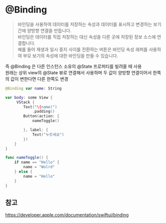 # @Binding

> 바인딩을 사용하여 데이터를 저장하는 속성과 데이터를 표시하고 변경하는 보기 간에 양방향 연결을 만듭니다.
> <br/>
> 바인딩은 데이터를 직접 저장하는 대신 속성을 다른 곳에 저장된 정보 소스에 연결합니다.
> <br/>
> 예를 들어 재생과 일시 중지 사이를 전환하는 버튼은 바인딩 속성 래퍼를 사용하여 부모 보기의 속성에 대한 바인딩을 만들 수 있습니다.
> <br/>

즉 @Binding 은 다른 인스턴스 소유의 @State 프로퍼티를 빌려올 때 사용
<br/>
원래는 상위 view의 @State 뷰로 연결해서 사용하며 두 값이 양방향 연결이어서 한쪽의 값이 변한다면 다른 한쪽도 변경
<br/>

```swift
@Binding var name: String

var body: some View {
     VStack {
        Text("\(name)")
            .padding()
        Button(action: {
            nameToggle()

        }, label: {
            Text("누르세요")
        })
    }
}

func nameToggle() {
    if name == "Hello" {
        name = "Wolrd"
    } else {
        name = "Hello"
    }
}
```

## 참고

https://developer.apple.com/documentation/swiftui/binding
<br/>
